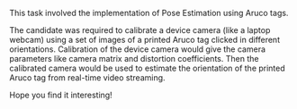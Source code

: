 This task involved the implementation of Pose Estimation using Aruco tags.

The candidate was required to calibrate a device camera (like a laptop webcam) using a set of images of a printed Aruco tag clicked in different orientations.
Calibration of the device camera would give the camera parameters like camera matrix and distortion coefficients.
Then the calibrated camera would be used to estimate the orientation of the printed Aruco tag from real-time video streaming.

Hope you find it interesting!
